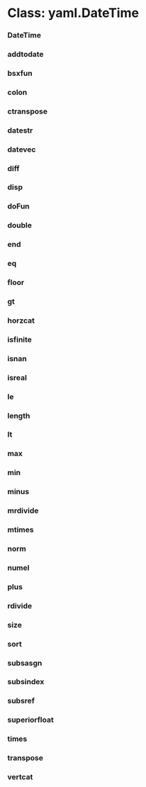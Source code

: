 # Class: yaml.DateTime

### DateTime




### addtodate




### bsxfun




### colon




### ctranspose




### datestr




### datevec




### diff




### disp




### doFun




### double




### end




### eq




### floor




### gt




### horzcat




### isfinite




### isnan




### isreal




### le




### length




### lt




### max




### min




### minus




### mrdivide




### mtimes




### norm




### numel




### plus




### rdivide




### size




### sort




### subsasgn




### subsindex




### subsref




### superiorfloat




### times




### transpose




### vertcat




